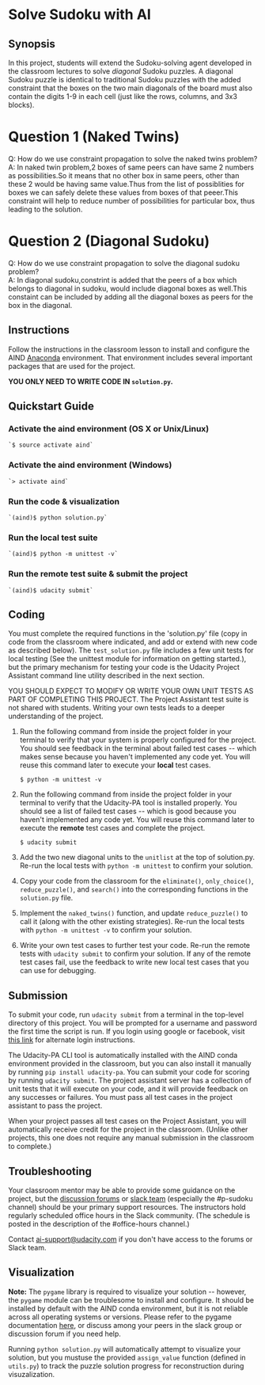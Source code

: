 # Solve Sudoku with AI

## Synopsis

In this project, students will extend the Sudoku-solving agent developed in the classroom lectures to solve _diagonal_ Sudoku puzzles. A diagonal Sudoku puzzle is identical to traditional Sudoku puzzles with the added constraint that the boxes on the two main diagonals of the board must also contain the digits 1-9 in each cell (just like the rows, columns, and 3x3 blocks).

# Question 1 (Naked Twins)
Q: How do we use constraint propagation to solve the naked twins problem?  
A: In naked twin problem,2 boxes of same peers can have same 2 numbers as possibilities.So it means that no other box in same peers, other than these 2 would be having same value.Thus from the list of possiblities for boxes we can safely delete these values from boxes of that peeer.This constraint will help to reduce number of possibilities for particular box, thus leading to the solution.

# Question 2 (Diagonal Sudoku)
Q: How do we use constraint propagation to solve the diagonal sudoku problem?  
A: In diagonal sudoku,constrint is added that the peers of a box which belongs to diagonal in sudoku, would include diagonal boxes as well.This constaint can be included by adding all the diagonal boxes as peers for the box in the diagonal.

## Instructions

Follow the instructions in the classroom lesson to install and configure the AIND [Anaconda](https://www.continuum.io/downloads) environment. That environment includes several important packages that are used for the project. 

**YOU ONLY NEED TO WRITE CODE IN `solution.py`.**


## Quickstart Guide

### Activate the aind environment (OS X or Unix/Linux)
    
    `$ source activate aind`

### Activate the aind environment (Windows)

    `> activate aind`

### Run the code & visualization

    `(aind)$ python solution.py`

### Run the local test suite

    `(aind)$ python -m unittest -v`

### Run the remote test suite & submit the project

    `(aind)$ udacity submit`


## Coding

You must complete the required functions in the 'solution.py' file (copy in code from the classroom where indicated, and add or extend with new code as described below). The `test_solution.py` file includes a few unit tests for local testing (See the unittest module for information on getting started.), but the primary mechanism for testing your code is the Udacity Project Assistant command line utility described in the next section.

YOU SHOULD EXPECT TO MODIFY OR WRITE YOUR OWN UNIT TESTS AS PART OF COMPLETING THIS PROJECT. The Project Assistant test suite is not shared with students. Writing your own tests leads to a deeper understanding of the project.

1. Run the following command from inside the project folder in your terminal to verify that your system is properly configured for the project. You should see feedback in the terminal about failed test cases -- which makes sense because you haven't implemented any code yet. You will reuse this command later to execute your **local** test cases.

    `$ python -m unittest -v`

1. Run the following command from inside the project folder in your terminal to verify that the Udacity-PA tool is installed properly. You should see a list of failed test cases -- which is good because you haven't implemented any code yet. You will reuse this command later to execute the **remote** test cases and complete the project.

    `$ udacity submit`

1. Add the two new diagonal units to the `unitlist` at the top of solution.py. Re-run the local tests with `python -m unittest` to confirm your solution. 

1. Copy your code from the classroom for the `eliminate()`, `only_choice()`, `reduce_puzzle()`, and `search()` into the corresponding functions in the `solution.py` file.

1. Implement the `naked_twins()` function, and update `reduce_puzzle()` to call it (along with the other existing strategies). Re-run the local tests with `python -m unittest -v` to confirm your solution.

1. Write your own test cases to further test your code. Re-run the remote tests with `udacity submit` to confirm your solution. If any of the remote test cases fail, use the feedback to write new local test cases that you can use for debugging.


## Submission

To submit your code, run `udacity submit` from a terminal in the top-level directory of this project. You will be prompted for a username and password the first time the script is run. If you login using google or facebook, visit [this link](https://project-assistant.udacity.com/auth_tokens/jwt_login) for alternate login instructions.

The Udacity-PA CLI tool is automatically installed with the AIND conda environment provided in the classroom, but you can also install it manually by running `pip install udacity-pa`. You can submit your code for scoring by running `udacity submit`. The project assistant server has a collection of unit tests that it will execute on your code, and it will provide feedback on any successes or failures. You must pass all test cases in the project assistant to pass the project.

When your project passes all test cases on the Project Assistant, you will automatically receive credit for the project in the classroom. (Unlike other projects, this one does not require any manual submission in the classroom to complete.)


## Troubleshooting

Your classroom mentor may be able to provide some guidance on the project, but the [discussion forums](https://discussions.udacity.com/c/nd889-intro-sudoku) or [slack team](https://ai-nd.slack.com) (especially the #p-sudoku channel) should be your primary support resources. The instructors hold regularly scheduled office hours in the Slack community. (The schedule is posted in the description of the #office-hours channel.)

Contact ai-support@udacity.com if you don't have access to the forums or Slack team.


## Visualization

**Note:** The `pygame` library is required to visualize your solution -- however, the `pygame` module can be troublesome to install and configure. It should be installed by default with the AIND conda environment, but it is not reliable across all operating systems or versions. Please refer to the pygame documentation [here](http://www.pygame.org/download.shtml), or discuss among your peers in the slack group or discussion forum if you need help.

Running `python solution.py` will automatically attempt to visualize your solution, but you mustuse the provided `assign_value` function (defined in `utils.py`) to track the puzzle solution progress for reconstruction during visuzalization.
